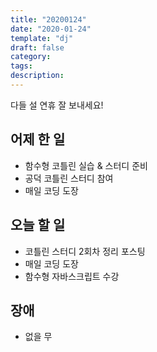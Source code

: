 ```yaml
---
title: "20200124"
date: "2020-01-24"
template: "dj"
draft: false
category: 
tags:
description:
---
```


다들 설 연휴 잘 보내세요!

## 어제 한 일

* 함수형 코틀린 실습 & 스터디 준비
* 공덕 코틀린 스터디 참여
* 매일 코딩 도장

## 오늘 할 일

* 코틀린 스터디 2회차 정리 포스팅
* 매일 코딩 도장
* 함수형 자바스크립트 수강

## 장애

* 없을 무
